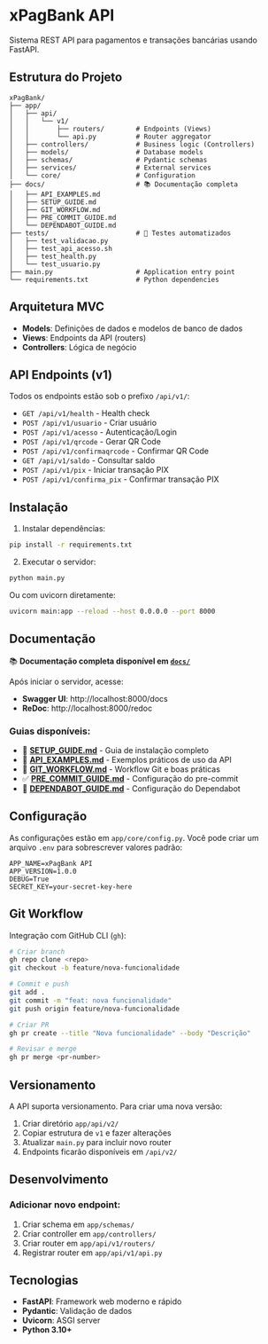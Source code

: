 # xPagBank API

Sistema REST API para pagamentos e transações bancárias usando FastAPI.

## Estrutura do Projeto

```
xPagBank/
├── app/
│   ├── api/
│   │   └── v1/
│   │       ├── routers/        # Endpoints (Views)
│   │       └── api.py          # Router aggregator
│   ├── controllers/            # Business logic (Controllers)
│   ├── models/                 # Database models
│   ├── schemas/                # Pydantic schemas
│   ├── services/               # External services
│   └── core/                   # Configuration
├── docs/                       # 📚 Documentação completa
│   ├── API_EXAMPLES.md
│   ├── SETUP_GUIDE.md
│   ├── GIT_WORKFLOW.md
│   ├── PRE_COMMIT_GUIDE.md
│   └── DEPENDABOT_GUIDE.md
├── tests/                      # 🧪 Testes automatizados
│   ├── test_validacao.py
│   ├── test_api_acesso.sh
│   ├── test_health.py
│   └── test_usuario.py
├── main.py                     # Application entry point
└── requirements.txt            # Python dependencies
```

## Arquitetura MVC

- **Models**: Definições de dados e modelos de banco de dados
- **Views**: Endpoints da API (routers)
- **Controllers**: Lógica de negócio

## API Endpoints (v1)

Todos os endpoints estão sob o prefixo `/api/v1/`:

- `GET /api/v1/health` - Health check
- `POST /api/v1/usuario` - Criar usuário
- `POST /api/v1/acesso` - Autenticação/Login
- `POST /api/v1/qrcode` - Gerar QR Code
- `POST /api/v1/confirmaqrcode` - Confirmar QR Code
- `GET /api/v1/saldo` - Consultar saldo
- `POST /api/v1/pix` - Iniciar transação PIX
- `POST /api/v1/confirma_pix` - Confirmar transação PIX

## Instalação

1. Instalar dependências:
```bash
pip install -r requirements.txt
```

2. Executar o servidor:
```bash
python main.py
```

Ou com uvicorn diretamente:
```bash
uvicorn main:app --reload --host 0.0.0.0 --port 8000
```

## Documentação

📚 **Documentação completa disponível em [`docs/`](./docs/)**

Após iniciar o servidor, acesse:

- **Swagger UI**: http://localhost:8000/docs
- **ReDoc**: http://localhost:8000/redoc

### Guias disponíveis:

- 🚀 [**SETUP_GUIDE.md**](./docs/SETUP_GUIDE.md) - Guia de instalação completo
- 🔌 [**API_EXAMPLES.md**](./docs/API_EXAMPLES.md) - Exemplos práticos de uso da API
- 🔄 [**GIT_WORKFLOW.md**](./docs/GIT_WORKFLOW.md) - Workflow Git e boas práticas
- ✅ [**PRE_COMMIT_GUIDE.md**](./docs/PRE_COMMIT_GUIDE.md) - Configuração do pre-commit
- 🤖 [**DEPENDABOT_GUIDE.md**](./docs/DEPENDABOT_GUIDE.md) - Configuração do Dependabot

## Configuração

As configurações estão em `app/core/config.py`. Você pode criar um arquivo `.env` para sobrescrever valores padrão:

```env
APP_NAME=xPagBank API
APP_VERSION=1.0.0
DEBUG=True
SECRET_KEY=your-secret-key-here
```

## Git Workflow

Integração com GitHub CLI (`gh`):

```bash
# Criar branch
gh repo clone <repo>
git checkout -b feature/nova-funcionalidade

# Commit e push
git add .
git commit -m "feat: nova funcionalidade"
git push origin feature/nova-funcionalidade

# Criar PR
gh pr create --title "Nova funcionalidade" --body "Descrição"

# Revisar e merge
gh pr merge <pr-number>
```

## Versionamento

A API suporta versionamento. Para criar uma nova versão:

1. Criar diretório `app/api/v2/`
2. Copiar estrutura de `v1` e fazer alterações
3. Atualizar `main.py` para incluir novo router
4. Endpoints ficarão disponíveis em `/api/v2/`

## Desenvolvimento

### Adicionar novo endpoint:

1. Criar schema em `app/schemas/`
2. Criar controller em `app/controllers/`
3. Criar router em `app/api/v1/routers/`
4. Registrar router em `app/api/v1/api.py`

## Tecnologias

- **FastAPI**: Framework web moderno e rápido
- **Pydantic**: Validação de dados
- **Uvicorn**: ASGI server
- **Python 3.10+**
